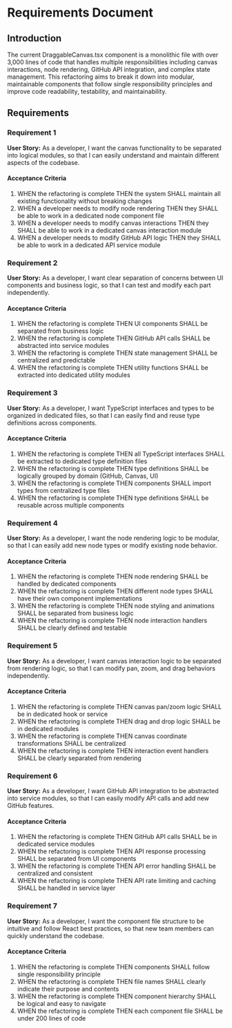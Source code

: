 # Requirements Document

## Introduction

The current DraggableCanvas.tsx component is a monolithic file with over 3,000 lines of code that handles multiple responsibilities including canvas interactions, node rendering, GitHub API integration, and complex state management. This refactoring aims to break it down into modular, maintainable components that follow single responsibility principles and improve code readability, testability, and maintainability.

## Requirements

### Requirement 1

**User Story:** As a developer, I want the canvas functionality to be separated into logical modules, so that I can easily understand and maintain different aspects of the codebase.

#### Acceptance Criteria

1. WHEN the refactoring is complete THEN the system SHALL maintain all existing functionality without breaking changes
2. WHEN a developer needs to modify node rendering THEN they SHALL be able to work in a dedicated node component file
3. WHEN a developer needs to modify canvas interactions THEN they SHALL be able to work in a dedicated canvas interaction module
4. WHEN a developer needs to modify GitHub API logic THEN they SHALL be able to work in a dedicated API service module

### Requirement 2

**User Story:** As a developer, I want clear separation of concerns between UI components and business logic, so that I can test and modify each part independently.

#### Acceptance Criteria

1. WHEN the refactoring is complete THEN UI components SHALL be separated from business logic
2. WHEN the refactoring is complete THEN GitHub API calls SHALL be abstracted into service modules
3. WHEN the refactoring is complete THEN state management SHALL be centralized and predictable
4. WHEN the refactoring is complete THEN utility functions SHALL be extracted into dedicated utility modules

### Requirement 3

**User Story:** As a developer, I want TypeScript interfaces and types to be organized in dedicated files, so that I can easily find and reuse type definitions across components.

#### Acceptance Criteria

1. WHEN the refactoring is complete THEN all TypeScript interfaces SHALL be extracted to dedicated type definition files
2. WHEN the refactoring is complete THEN type definitions SHALL be logically grouped by domain (GitHub, Canvas, UI)
3. WHEN the refactoring is complete THEN components SHALL import types from centralized type files
4. WHEN the refactoring is complete THEN type definitions SHALL be reusable across multiple components

### Requirement 4

**User Story:** As a developer, I want the node rendering logic to be modular, so that I can easily add new node types or modify existing node behavior.

#### Acceptance Criteria

1. WHEN the refactoring is complete THEN node rendering SHALL be handled by dedicated components
2. WHEN the refactoring is complete THEN different node types SHALL have their own component implementations
3. WHEN the refactoring is complete THEN node styling and animations SHALL be separated from business logic
4. WHEN the refactoring is complete THEN node interaction handlers SHALL be clearly defined and testable

### Requirement 5

**User Story:** As a developer, I want canvas interaction logic to be separated from rendering logic, so that I can modify pan, zoom, and drag behaviors independently.

#### Acceptance Criteria

1. WHEN the refactoring is complete THEN canvas pan/zoom logic SHALL be in dedicated hook or service
2. WHEN the refactoring is complete THEN drag and drop logic SHALL be in dedicated modules
3. WHEN the refactoring is complete THEN canvas coordinate transformations SHALL be centralized
4. WHEN the refactoring is complete THEN interaction event handlers SHALL be clearly separated from rendering

### Requirement 6

**User Story:** As a developer, I want GitHub API integration to be abstracted into service modules, so that I can easily modify API calls and add new GitHub features.

#### Acceptance Criteria

1. WHEN the refactoring is complete THEN GitHub API calls SHALL be in dedicated service modules
2. WHEN the refactoring is complete THEN API response processing SHALL be separated from UI components
3. WHEN the refactoring is complete THEN API error handling SHALL be centralized and consistent
4. WHEN the refactoring is complete THEN API rate limiting and caching SHALL be handled in service layer

### Requirement 7

**User Story:** As a developer, I want the component file structure to be intuitive and follow React best practices, so that new team members can quickly understand the codebase.

#### Acceptance Criteria

1. WHEN the refactoring is complete THEN components SHALL follow single responsibility principle
2. WHEN the refactoring is complete THEN file names SHALL clearly indicate their purpose and contents
3. WHEN the refactoring is complete THEN component hierarchy SHALL be logical and easy to navigate
4. WHEN the refactoring is complete THEN each component file SHALL be under 200 lines of code